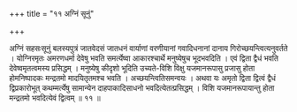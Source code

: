 +++
title = "११ अग्निं सूनुं"

+++

अग्निं सहसःसूनुं बलस्यपुत्रं जातवेदसं जातधनं वार्याणां वरणीयानां गवादिधनानां दानाय गिरोच्छयन्त्वित्यनुवर्तते । योग्निरमृतः अमरणधर्मा देवेषु भवति समर्त्येष्वा आकारश्चार्थे मनुष्येषुच भूदभवदिति । एवं द्विता द्वैधं भवति देवेष्वमृतत्वमस्य प्रसिद्धम् । मनुष्येषु कीदृशो भूदिति उच्यते-विशि विक्षु यजमानरूपासु प्रजासु होता होमनिष्पादकः मन्द्रतमो मादयितृतमश्च भवति । अच्छयन्त्वितिसमन्वयः । अथवा यः अमृतो द्विता द्वित्वं द्वैधं द्विप्रकारोभूत् कथम्मर्त्येषु सामान्येन दाहपाकादिसाधनो भवदित्येतत्प्रसिद्धम् । विशि यजमानरूपायान्तु होता मन्द्रतमो भवदित्येवं द्वित्वम् ॥ ११ ॥